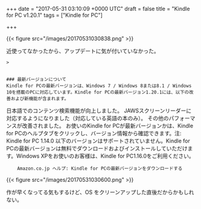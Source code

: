 
+++
date = "2017-05-31 03:10:09 +0000 UTC"
draft = false
title = "Kindle for PC v1.20.1"
tags = ["Kindle for PC"]

+++


{{< figure src="/images/20170531030838.png"  >}}

近使ってなかったから、アップデートに気が付いていなかった。

    >
        

    ### 最新バージョンについて
    Kindle for PCの最新バージョンは、Windows 7 / Windows 8または8.1 / Windows 10を搭載のPCに対応しています。Kindle for PCの最新バージョン1.20.1には、以下の改善および新機能が含まれます。


日本語でのコンテンツ検索機能が向上しました。
JAWSスクリーンリーダーに対応するようになりました（対応している英語の本のみ）。
その他のパフォーマンスが改善されました。
お使いのKindle for PCが最新バージョンかは、Kindle for PCのヘルプタブをクリックし、バージョン情報から確認できます。注: Kindle for PC 1.14.0 以下のバージョンはサポートされていません。Kindle for PCの最新バージョンは無料でダウンロードおよびインストールしていただけます。Windows XPをお使いのお客様は、Kindle for PC1.16.0をご利用ください。


        Amazon.co.jp ヘルプ: Kindle for PCの最新バージョンをダウンロードする
    


{{< figure src="/images/20170531030600.png"  >}}

作が早くなってる気もするけど、OS をクリーンアップした直後だからかもしれない。


